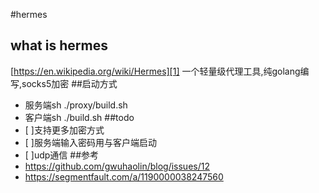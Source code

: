 #hermes
## what is hermes
[https://en.wikipedia.org/wiki/Hermes][1]
一个轻量级代理工具,纯golang编写,socks5加密
##启动方式
- 服务端sh ./proxy/build.sh
- 客户端sh ./build.sh
##todo
- [ ]支持更多加密方式
- [ ]服务端输入密码用与客户端启动
- [ ]udp通信
##参考
- https://github.com/gwuhaolin/blog/issues/12
- https://segmentfault.com/a/1190000038247560
